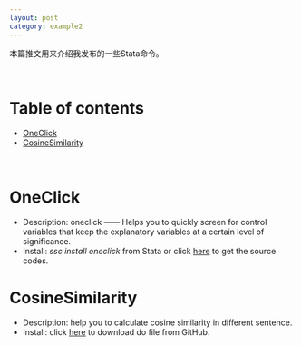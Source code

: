 ```yaml
---
layout: post
category: example2
---
```


本篇推文用来介绍我发布的一些Stata命令。

&emsp;

# Table of contents

- [OneClick](#OneClick)
- [CosineSimilarity](#CosineSimilarity)

&emsp;

# OneClick

- Description: oneclick —— Helps you to quickly screen for control variables that keep the explanatory variables at a certain level of significance.
- Install: *ssc install oneclick* from Stata or click [here](https://github.com/ShutterZor/StataOneClick) to get the source codes.

# CosineSimilarity

- Description: help you to calculate cosine similarity in different sentence.
- Install: click [here](https://github.com/ShutterZor/StataCosineSimilarity) to download do file from GitHub.
